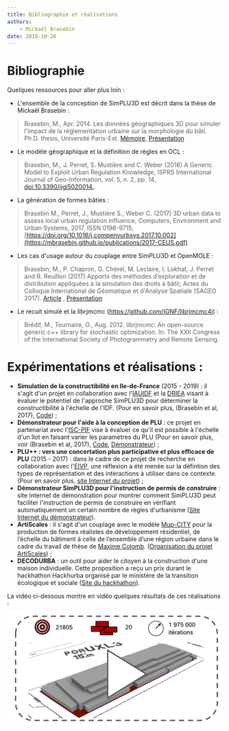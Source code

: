 ```yaml
---
title: Bibliographie et réalisations
authors:
    - Mickaël Brasebin
date: 2018-10-26
---
```


# Bibliographie

Quelques ressources pour aller plus loin :

- L'ensemble de la conception de SimPLU3D est décrit dans la thèse de Mickaël Brasebin :

> Brasebin, M., Apr. 2014. Les données géographiques 3D pour simuler l'impact de la réglementation urbaine sur la morphologie du bâti. Ph.D. thesis, Université Paris-Est. [Mémoire](https://mbrasebin.github.io/publications/2014-these.pdf), [Présentation](https://mbrasebin.github.io/presentations/2014-These.pdf)

- Le modèle géographique et la définition de règles en OCL  :

> Brasebin, M., J. Perret, S. Mustière and C. Weber (2016) A Generic Model to Exploit Urban Regulation Knowledge, ISPRS International Journal of Geo-Information, vol. 5, n. 2, pp. 14, [doi:10.3390/ijgi5020014.](https://mbrasebin.github.io/publications/2016-IJGI.pdf).

- La génération de formes bâties :

> Brasebin M., Perret, J., Mustière S., Weber C. (2017) 3D urban data to assess local urban regulation influence, Computers, Environment and Urban Systems, 2017, ISSN 0198-9715, [https://doi.org/10.1016/j.compenvurbsys.2017.10.002](https://mbrasebin.github.io/publications/2017-CEUS.pdf)

- Les cas d'usage autour du couplage entre SimPLU3D et OpenMOLE :

> Brasebin, M., P. Chapron, G. Chérel, M. Leclaire, I. Lokhat, J. Perret and R. Reuillon (2017) Apports des méthodes d’exploration et de distribution appliquées à la simulation des droits à bâtir, Actes du Colloque International de Géomatique et d'Analyse Spatiale (SAGEO 2017). [Article](https://mbrasebin.github.io/publications/2017-Sageo.pdf) , [Présentation](https://mbrasebin.github.io/presentations/2017-SAGEO.pdf)

- Le recuit simulé et la librjmcmc (https://github.com/IGNF/librjmcmc4j) :

> Brédif, M., Tournaire, O., Aug. 2012. librjmcmc: An open-source generic
  c++ library for stochastic optimization. In: The XXII Congress of the
  International Society of Photogrammetry and Remote Sensing.




# Expérimentations et réalisations :

- **Simulation de la constructibilité en Ile-de-France** (2015 - 2019) : il s'agit d'un projet en collaboration avec l'[IAUIDF](https://www.iau-idf.fr/) et la [DRIEA](http://www.driea.ile-de-france.developpement-durable.gouv.fr/) visant à évaluer le potentiel de l'approche SimPLU3D pour déterminer la constructibilité à l'échelle de l'IDF. (Pour en savoir plus, (Brasebin et al, 2017), [Code](https://github.com/SimPLU3D/simplu3D-iauidf)) ;
- **Démonstrateur pour l'aide à la conception de PLU** : ce projet en partenariat avec l'[ISC-PIF](https://iscpif.fr/) vise à évaluer ce qu'il est possible à l'échelle d'un îlot en faisant varier les paramètres du PLU (Pour en savoir plus, voir (Brasebin et al, 2017), [Code](https://github.com/SimPLU3D/simplu3D-OpenMOLE), [Démonstrateur](https://github.com/SimPLU3D/simplu3D-openmole)) ;
- **PLU++ : vers une concertation plus participative et plus efficace de PLU** (2015 - 2017) : dans le cadre de ce projet de recherche en collaboration avec  l'[EIVP](https://www.eivp-paris.fr/), une réflexion a été menée sur la défintion des types de représentation et des interactions à utiliser dans ce contexte. (Pour en savoir plus, [site Internet du projet](https://ignf.github.io/PLU2PLUS/)) ;
- **Démonstrateur SimPLU3D pour l'instruction de permis de construire** : site Internet de démonstration pour montrer comment SimPLU3D peut faciliter l'instruction de permis de  construire en vérifiant automatiquement un certain nombre de règles d'urbanisme ([Site Internet du démonstrateur](https://demo-simplu3d.ign.fr/#/)).
- **ArtiScales** : il s'agit d'un couplage avec le modèle [Mup-CITY](https://sourcesup.renater.fr/mupcity/en.html) pour la production de formes réalistes de développement résidentiel, de l’échelle du bâtiment à celle de l’ensemble d’une région urbaine dans le cadre du travail de thèse de [Maxime Colomb](http://www.maxime-colomb.eu/). ([Organisation du projet ArtiScales](https://github.com/ArtiScales)) ;
- **DECODURBA** : un outil pour aider le citoyen à la construction d'une maison individuelle. Cette proposition a reçu un prix durant le hackhathon Hackhurba organisé par le ministère de la transition écologique et sociale ([Site du hackhathon](https://www.etalab.gouv.fr/event/hackurba)).

La vidéo ci-dessous montre en vidéo quelques résultats de ces réalisations :

[![Image to video](./img/imgvideo.png)](https://youtu.be/kLP-1g_uAVo?t=252)

